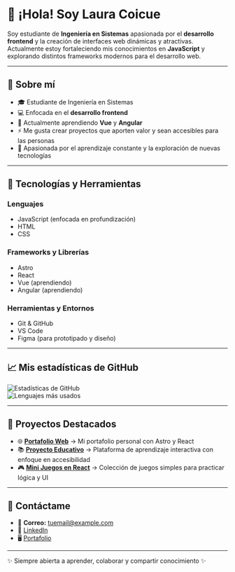# 👋 ¡Hola! Soy Laura Coicue

Soy estudiante de **Ingeniería en Sistemas** apasionada por el **desarrollo frontend** y la creación de interfaces web dinámicas y atractivas.  
Actualmente estoy fortaleciendo mis conocimientos en **JavaScript** y explorando distintos frameworks modernos para el desarrollo web.

---

## 🚀 Sobre mí
- 🎓 Estudiante de Ingeniería en Sistemas  
- 💻 Enfocada en el **desarrollo frontend**  
- 🌱 Actualmente aprendiendo **Vue** y **Angular**  
- ⚡ Me gusta crear proyectos que aporten valor y sean accesibles para las personas  
- 📖 Apasionada por el aprendizaje constante y la exploración de nuevas tecnologías  

---

## 🔧 Tecnologías y Herramientas

### Lenguajes
- JavaScript (enfocada en profundización)  
- HTML  
- CSS  

### Frameworks y Librerías
- Astro  
- React  
- Vue (aprendiendo)  
- Angular (aprendiendo)  

### Herramientas y Entornos
- Git & GitHub  
- VS Code  
- Figma (para prototipado y diseño)  

---

## 📈 Mis estadísticas de GitHub
![Estadísticas de GitHub](https://github-readme-stats.vercel.app/api?username=TU_USUARIO&show_icons=true&theme=radical)  
![Lenguajes más usados](https://github-readme-stats.vercel.app/api/top-langs/?username=TU_USUARIO&layout=compact&theme=radical)

---

## 📝 Proyectos Destacados
- 🌐 **[Portafolio Web](#)** → Mi portafolio personal con Astro y React  
- 📚 **[Proyecto Educativo](#)** → Plataforma de aprendizaje interactiva con enfoque en accesibilidad  
- 🎮 **[Mini Juegos en React](#)** → Colección de juegos simples para practicar lógica y UI  

---

## 💬 Contáctame
- 📧 **Correo:** tuemail@example.com  
- 💼 [LinkedIn](#)  
- 🖥️ [Portafolio](#)  

---
✨ Siempre abierta a aprender, colaborar y compartir conocimiento ✨
